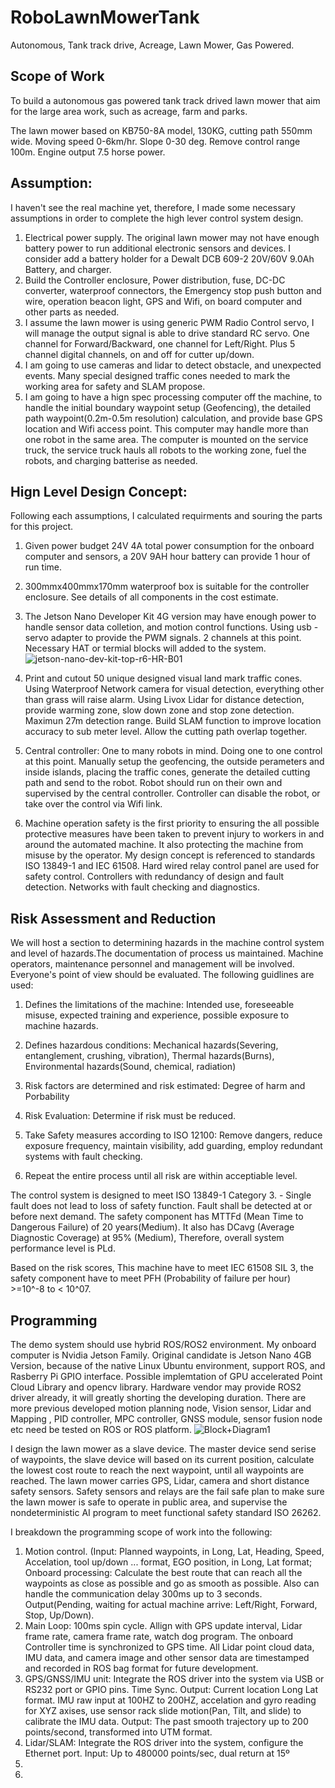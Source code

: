 # RoboLawnMowerTank
Autonomous, Tank track drive, Acreage, Lawn Mower, Gas Powered. 

## Scope of Work
To build a autonomous gas powered tank track drived lawn mower that aim for the large area work, such as acreage, farm and parks. 

The lawn mower based on KB750-8A model, 130KG, cutting path 550mm wide. Moving speed 0-6km/hr. Slope 0-30 deg. Remove control range 100m. Engine output 7.5 horse power.

## Assumption: 
I haven't see the real machine yet, therefore, I made some necessary assumptions in order to complete the high lever control system design. 

1. Electrical power supply. The original lawn mower may not have enough battery power to run additional electronic sensors and devices. I consider add a battery holder for a Dewalt DCB 609-2 20V/60V 9.0Ah Battery, and charger. 
2. Build the Controller enclosure, Power distribution, fuse, DC-DC converter, waterproof connectors, the Emergency stop push button and wire, operation beacon light, GPS and Wifi, on board computer and other parts as needed.
3. I assume the lawn mower is using generic PWM Radio Control servo, I will manage the output signal is able to drive standard RC servo. One channel for Forward/Backward, one channel for Left/Right. Plus 5 channel digital channels, on and off for cutter up/down.  
4. I am going to use cameras and lidar to detect obstacle, and unexpected events. Many special designed traffic cones needed to mark the working area for safety and SLAM propose. 
5. I am going to have a hign spec processing computer off the machine, to handle the initial boundary waypoint setup (Geofencing), the detailed path waypoint(0.2m-0.5m resolution) calculation, and provide base GPS location and Wifi access point. This computer may handle more than one robot in the same area. The computer is mounted on the service truck, the service truck hauls all robots to the working zone, fuel the robots, and charging batterise as needed. 

## Hign Level Design Concept: 
Following each assumptions, I calculated requirments and souring the parts for this project. 
1. Given power budget 24V 4A total power consumption for the onboard computer and sensors, a 20V 9AH hour battery can provide 1 hour of run time.

2. 300mmx400mmx170mm waterproof box is suitable for the controller enclosure. See details of all components in the cost estimate. 

3. The Jetson Nano Developer Kit 4G version may have enough power to handle sensor data colletion, and motion control functions. Using usb - servo adapter to provide the PWM signals. 2 channels at this point. Necessary HAT or termial blocks will added to the system. 
![jetson-nano-dev-kit-top-r6-HR-B01](https://user-images.githubusercontent.com/22917810/128587074-09dd9710-b499-4af4-850c-7c8590eb90f8.png)

4. Print and cutout 50 unique designed visual land mark traffic cones.
Using Waterproof Network camera for visual detection, everything other than grass will raise alarm. 
Using Livox Lidar for distance detection, provide warming zone, slow down zone and stop zone detection. Maximun 27m detection range. 
Build SLAM function to improve location accuracy to sub meter level. Allow the cutting path overlap together. 

5. Central controller: One to many robots in mind. Doing one to one control at this point. Manually setup the geofencing, the outside perameters and inside islands, placing the traffic cones, generate the detailed cutting path and send to the robot. Robot should run on their own and supervised by the central controller. Controller can disable the robot, or take over the control via Wifi link.  

6. Machine operation safety is the first priority to ensuring the all possible protective measures have been taken to prevent injury to workers in and around the automated machine. It also protecting the machine from misuse by the operator. My design concept is referenced to standards ISO 13849-1 and IEC 61508. Hard wired relay control panel are used for safety control. Controllers with redundancy of design and fault detection. Networks with fault checking and diagnostics. 

## Risk Assessment and Reduction
We will host a section to determining hazards in the machine control system and level of hazards.The documentation of process us maintained. Machine operators, maintenance personnel and management will be involved. Everyone's point of view should be evaluated. The following guidlines are used:

1. Defines the limitations of the machine: Intended use, foreseeable misuse, expected training and experience, possible exposure to machine hazards.

2. Defines hazardous conditions: Mechanical hazards(Severing, entanglement, crushing, vibration), Thermal hazards(Burns), Environmental hazards(Sound, chemical, radiation)

3. Risk factors are determined and risk estimated: Degree of harm and Porbability

4. Risk Evaluation: Determine if risk must be reduced.

5. Take Safety measures according to ISO 12100: Remove dangers, reduce exposure frequency, maintain visibility, add guarding, employ redundant systems with fault checking.

6. Repeat the entire process until all risk are within acceptiable level. 

The control system is designed to meet ISO 13849-1 Category 3. - Single fault does not lead to loss of safety function. Fault shall be detected at or before next demand. The safety component has MTTFd (Mean Time to Dangerous Failure) of 20 years(Medium). It also has DCavg (Average Diagnostic Coverage) at 95% (Medium), Therefore, overall system performance level is PLd. 

Based on the risk scores, This machine have to meet IEC 61508 SIL 3, the safety component have to meet PFH (Probability of failure per hour) >=10^-8  to < 10^07. 

## Programming
The demo system should use hybrid ROS/ROS2 environment. My onboard computer is Nvidia Jetson Family. Original candidate is Jetson Nano 4GB Version, because of the native Linux Ubuntu environment, support ROS, and Rasberry Pi GPIO interface. Possible implemtation of GPU accelerated Point Cloud Library and opencv library. Hardware vendor may provide ROS2 driver already, it will greatly shorting the developing duration. There are more previous developed motion planning node, Vision sensor, Lidar and Mapping , PID controller, MPC controller, GNSS module, sensor fusion node etc need be tested on ROS or ROS platform. ![Block+Diagram1](https://user-images.githubusercontent.com/22917810/128586890-db5f8164-6a25-4559-944e-855cb03bf478.png)
 
I design the lawn mower as a slave device. The master device send serise of waypoints, the slave device will based on its current position, calculate the lowest cost route to reach the next waypoint, until all waypoints are reached. The lawn mower carries GPS, Lidar, camera and short distance safety sensors. Safety sensors and relays are the fail safe plan to make sure the lawn mower is safe to operate in public area, and supervise the nondeterministic AI program to meet functional safety standard ISO 26262.

I breakdown the programming scope of work into the following: 
1. Motion control. (Input: Planned waypoints, in Long, Lat, Heading, Speed, Accelation, tool up/down ... format, EGO position, in Long, Lat format; Onboard processing: Calculate the best route that can reach all the waypoints as close as possible and go as smooth as possible. Also can handle the communication delay 300ms up to 3 seconds. Output(Pending, waiting for actual machine arrive: Left/Right, Forward, Stop, Up/Down).
2. Main Loop: 100ms spin cycle. Allign with GPS update interval, Lidar frame rate, camera frame rate, watch dog program. The onboard Controller time is synchronized to GPS time. All Lidar point cloud data, IMU data, and camera image and other sensor data are timestamped and recorded in ROS bag format for future development.
3. GPS/GNSS/IMU unit: Integrate the ROS driver into the system via USB or RS232 port or GPIO pins. Time Sync. Output: Current location Long Lat format. IMU raw input at 100HZ to 200HZ, accelation and gyro reading for XYZ axises, use sensor rack slide motion(Pan, Tilt, and slide) to calibrate the IMU data. Output: The past smooth trajectory up to 200 points/second, transformed into UTM format. 
4. Lidar/SLAM: Integrate the ROS driver into the system, configure the Ethernet port. Input: Up to 480000 points/sec, dual return at 15º
5. 
6. 
